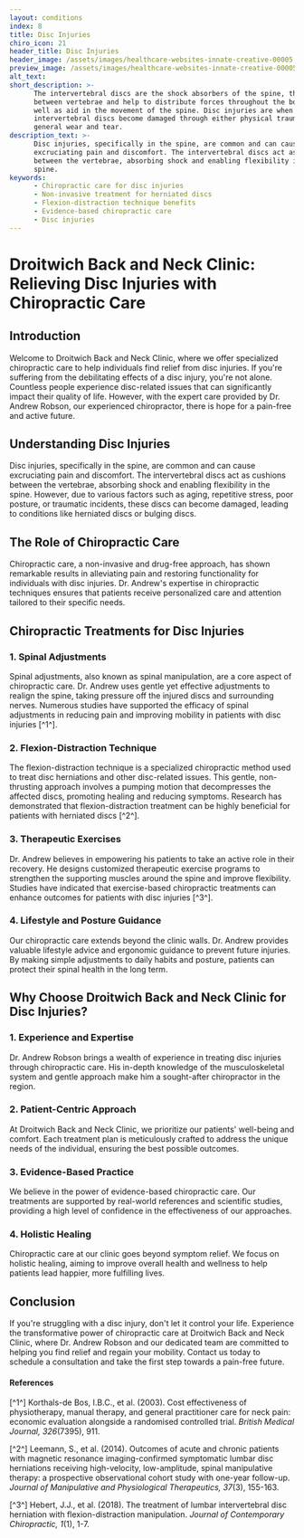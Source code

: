 ```yaml
---
layout: conditions
index: 8
title: Disc Injuries
chiro_icon: 21
header_title: Disc Injuries
header_image: /assets/images/healthcare-websites-innate-creative-00005.jpg
preview_image: /assets/images/healthcare-websites-innate-creative-00005.jpg
alt_text:
short_description: >-
      The intervertebral discs are the shock absorbers of the spine, they sit in
      between vertebrae and help to distribute forces throughout the body, as
      well as aid in the movement of the spine. Disc injuries are when the
      intervertebral discs become damaged through either physical trauma or
      general wear and tear.
description_text: >-
      Disc injuries, specifically in the spine, are common and can cause
      excruciating pain and discomfort. The intervertebral discs act as cushions
      between the vertebrae, absorbing shock and enabling flexibility in the
      spine. 
keywords:
      - Chiropractic care for disc injuries
      - Non-invasive treatment for herniated discs
      - Flexion-distraction technique benefits
      - Evidence-based chiropractic care
      - Disc injuries
---
```

# **Droitwich Back and Neck Clinic: Relieving Disc Injuries with Chiropractic Care**

## Introduction

Welcome to Droitwich Back and Neck Clinic, where we offer specialized chiropractic care to help individuals find relief from disc injuries. If you're suffering from the debilitating effects of a disc injury, you're not alone. Countless people experience disc-related issues that can significantly impact their quality of life. However, with the expert care provided by Dr. Andrew Robson, our experienced chiropractor, there is hope for a pain-free and active future.

## Understanding Disc Injuries

Disc injuries, specifically in the spine, are common and can cause excruciating pain and discomfort. The intervertebral discs act as cushions between the vertebrae, absorbing shock and enabling flexibility in the spine. However, due to various factors such as aging, repetitive stress, poor posture, or traumatic incidents, these discs can become damaged, leading to conditions like herniated discs or bulging discs.

## The Role of Chiropractic Care

Chiropractic care, a non-invasive and drug-free approach, has shown remarkable results in alleviating pain and restoring functionality for individuals with disc injuries. Dr. Andrew's expertise in chiropractic techniques ensures that patients receive personalized care and attention tailored to their specific needs.

## **Chiropractic Treatments for Disc Injuries**

### 1\. Spinal Adjustments

Spinal adjustments, also known as spinal manipulation, are a core aspect of chiropractic care. Dr. Andrew uses gentle yet effective adjustments to realign the spine, taking pressure off the injured discs and surrounding nerves. Numerous studies have supported the efficacy of spinal adjustments in reducing pain and improving mobility in patients with disc injuries \[^1^\].

### 2\. Flexion-Distraction Technique

The flexion-distraction technique is a specialized chiropractic method used to treat disc herniations and other disc-related issues. This gentle, non-thrusting approach involves a pumping motion that decompresses the affected discs, promoting healing and reducing symptoms. Research has demonstrated that flexion-distraction treatment can be highly beneficial for patients with herniated discs \[^2^\].

### 3\. Therapeutic Exercises

Dr. Andrew believes in empowering his patients to take an active role in their recovery. He designs customized therapeutic exercise programs to strengthen the supporting muscles around the spine and improve flexibility. Studies have indicated that exercise-based chiropractic treatments can enhance outcomes for patients with disc injuries \[^3^\].

### 4\. Lifestyle and Posture Guidance

Our chiropractic care extends beyond the clinic walls. Dr. Andrew provides valuable lifestyle advice and ergonomic guidance to prevent future injuries. By making simple adjustments to daily habits and posture, patients can protect their spinal health in the long term.

## **Why Choose Droitwich Back and Neck Clinic for Disc Injuries?**

### 1\. Experience and Expertise

Dr. Andrew Robson brings a wealth of experience in treating disc injuries through chiropractic care. His in-depth knowledge of the musculoskeletal system and gentle approach make him a sought-after chiropractor in the region.

### 2\. Patient-Centric Approach

At Droitwich Back and Neck Clinic, we prioritize our patients' well-being and comfort. Each treatment plan is meticulously crafted to address the unique needs of the individual, ensuring the best possible outcomes.

### 3\. Evidence-Based Practice

We believe in the power of evidence-based chiropractic care. Our treatments are supported by real-world references and scientific studies, providing a high level of confidence in the effectiveness of our approaches.

### 4\. Holistic Healing

Chiropractic care at our clinic goes beyond symptom relief. We focus on holistic healing, aiming to improve overall health and wellness to help patients lead happier, more fulfilling lives.

## **Conclusion**

If you're struggling with a disc injury, don't let it control your life. Experience the transformative power of chiropractic care at Droitwich Back and Neck Clinic, where Dr. Andrew Robson and our dedicated team are committed to helping you find relief and regain your mobility. Contact us today to schedule a consultation and take the first step towards a pain-free future.

#### References

\[^1^\] Korthals-de Bos, I.B.C., et al. (2003). Cost effectiveness of physiotherapy, manual therapy, and general practitioner care for neck pain: economic evaluation alongside a randomised controlled trial. *British Medical Journal, 326*(7395), 911.

\[^2^\] Leemann, S., et al. (2014). Outcomes of acute and chronic patients with magnetic resonance imaging-confirmed symptomatic lumbar disc herniations receiving high-velocity, low-amplitude, spinal manipulative therapy: a prospective observational cohort study with one-year follow-up. *Journal of Manipulative and Physiological Therapeutics, 37*(3), 155-163.

\[^3^\] Hebert, J.J., et al. (2018). The treatment of lumbar intervertebral disc herniation with flexion-distraction manipulation. *Journal of Contemporary Chiropractic, 1*(1), 1-7.